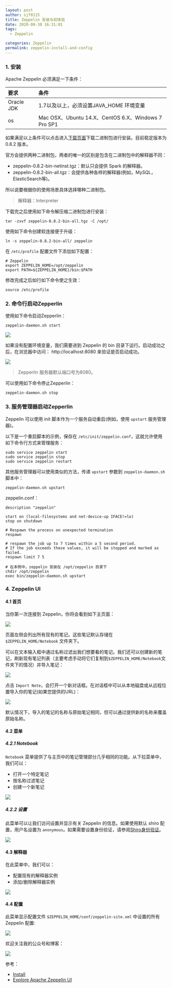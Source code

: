 ```yaml
---
layout: post
author: sjf0115
title: Zeppelin 安装与初体验
date: 2020-08-30 16:31:01
tags:
  - Zeppelin

categories: Zeppelin
permalink: zeppelin-install-and-config
---
```



### 1. 安装

Apache Zeppelin 必须满足一下条件：

| 要求     | 条件     |
| :------------- | :------------- |
| Oracle JDK | 1.7以及以上，必须设置JAVA_HOME 环境变量 |
| os | Mac OSX、Ubuntu 14.X、CentOS 6.X、Windows 7 Pro SP1 |

如果满足以上条件可以点击进入[下载页面](http://zeppelin.apache.org/download.html)下载二进制包进行安装。目前稳定版本为 0.8.2 版本。

官方会提供两种二进制包，两者的唯一的区别是包含在二进制包中的解释器不同：
- zeppelin-0.8.2-bin-netinst.tgz：默认只会提供 Spark 的解释器。
- zeppelin-0.8.2-bin-all.tgz：会提供各种各样的解释器(例如，MySQL，ElasticSearch等)。

所以说要根据你的使用场景具体选择哪种二进制包。

> 解释器：Interpreter

下载完之后使用如下命令解压缩二进制包进行安装：
```shell
tar -zxvf zeppelin-0.8.2-bin-all.tgz -C /opt/
```
使用如下命令创建软连接便于升级：
```
ln -s zeppelin-0.8.2-bin-all/ zeppelin
```

在 `/etc/profile` 配置文件下添加如下配置：
```
# Zeppelin
export ZEPPELIN_HOME=/opt/zeppelin
export PATH=${ZEPPELIN_HOME}/bin:$PATH
```
修改完成之后如行如下命令使之生效：
```shell
source /etc/profile
```

### 2. 命令行启动Zepperlin

使用如下命令启动Zepperlin：
```shell
zeppelin-daemon.sh start
```
![](https://github.com/sjf0115/PubLearnNotes/blob/master/image/Zeppelin/zeppelin-install-and-config-2.jpg?raw=true)

如果没有配置环境变量，我们需要进到 Zeppelin 的 bin 目录下运行。启动成功之后，在浏览器中访问： http://localhost:8080 来验证是否启动成功。

![](https://github.com/sjf0115/PubLearnNotes/blob/master/image/Zeppelin/zeppelin-install-and-config-3.jpg?raw=true)

> Zepperlin 服务器默认端口号为8080。

可以使用如下命令停止Zepperlin：
```shell
zeppelin-daemon.sh stop
```
### 3. 服务管理器启动Zepperlin

Zeppelin 可以使用 init 脚本作为一个服务自动重启(例如，使用 `upstart` 服务管理器)。

以下是一个重启脚本的示例，保存在 `/etc/init/zeppelin.conf`，这就允许使用如下命令行方式来管理服务：
```
sudo service zeppelin start  
sudo service zeppelin stop  
sudo service zeppelin restart
```
其他服务管理器可以使用类似的方法，传递 `upstart` 参数到 `zeppelin-daemon.sh` 脚本中：
```shell
zeppelin-daemon.sh upstart
```

zeppelin.conf：
```
description "zeppelin"

start on (local-filesystems and net-device-up IFACE!=lo)
stop on shutdown

# Respawn the process on unexpected termination
respawn

# respawn the job up to 7 times within a 5 second period.
# If the job exceeds these values, it will be stopped and marked as failed.
respawn limit 7 5

# 在本例中，zeppelin 安装在 /opt/zeppelin 目录下
chdir /opt/zeppelin
exec bin/zeppelin-daemon.sh upstart
```

### 4. Zeppelin UI

#### 4.1 首页

当你第一次连接到 Zeppelin，你将会看到如下主页面：

![](https://github.com/sjf0115/PubLearnNotes/blob/master/image/Zeppelin/zeppelin-install-and-config-3.jpg?raw=true)

页面左侧会列出所有现有的笔记。这些笔记默认存储在 `$ZEPPELIN_HOME/Notebook` 文件夹下。

可以在文本输入框中通过名称过滤出我们想要看的笔记。我们还可以创建新的笔记，刷新现有笔记列表（主要考虑手动将它们复制到`$ZEPPELIN_HOME/Notebook`文件夹下的情况）并导入笔记：

![](https://github.com/sjf0115/PubLearnNotes/blob/master/image/Zeppelin/zeppelin-install-and-config-4.jpg?raw=true)

点击 `Import Note`，会打开一个新对话框。在对话框中可以从本地磁盘或从远程位置导入你的笔记(如果您提供的URL)：

![](https://github.com/sjf0115/PubLearnNotes/blob/master/image/Zeppelin/zeppelin-install-and-config-5.jpg?raw=true)

默认情况下，导入的笔记的名称与原始笔记相同，但可以通过提供新的名称来覆盖原始名称。

#### 4.2 菜单

##### 4.2.1 Notebook

`Notebook` 菜单提供了与主页中的笔记管理部分几乎相同的功能。从下拉菜单中，我们可以：
- 打开一个特定笔记
- 按名称过滤笔记
- 创建一个新笔记

![](https://github.com/sjf0115/PubLearnNotes/blob/master/image/Zeppelin/zeppelin-install-and-config-6.jpg?raw=true)

##### 4.2.2 设置

此菜单可以让我们访问设置并显示有关 Zeppelin 的信息。如果使用默认 shiro 配置，用户名设置为 `anonymous`。如果需要设置身份验证，请参阅[Shiro身份验证](http://zeppelin.apache.org/docs/0.6.0/security/shiroauthentication.html)。

![](https://github.com/sjf0115/PubLearnNotes/blob/master/image/Zeppelin/zeppelin-install-and-config-7.jpg?raw=true)

#### 4.3 解释器

在此菜单中，我们可以：
- 配置现有的解释器实例
- 添加/删除解释器实例

![](https://github.com/sjf0115/PubLearnNotes/blob/master/image/Zeppelin/zeppelin-install-and-config-8.jpg?raw=true)

#### 4.4 配置

此菜单显示配置文件 `$ZEPPELIN_HOME/conf/zeppelin-site.xml` 中设置的所有 Zeppelin 配置:

![](https://github.com/sjf0115/PubLearnNotes/blob/master/image/Zeppelin/zeppelin-install-and-config-9.jpg?raw=true)

欢迎关注我的公众号和博客：

![](https://github.com/sjf0115/PubLearnNotes/blob/master/image/Other/smartsi.jpg?raw=true)

参考：
- [Install](http://zeppelin.apache.org/docs/0.8.2/quickstart/install.html)
- [Explore Apache Zeppelin UI](http://zeppelin.apache.org/docs/0.8.2/quickstart/explore_ui.html)
